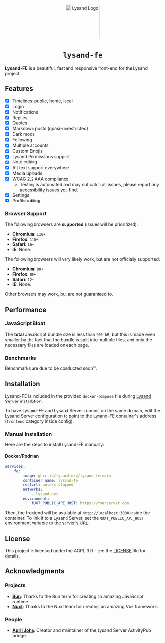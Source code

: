 <p align="center">
  <a href="https://lysand.org"><img src="https://cdn.lysand.org/logo-long-dark.webp" alt="Lysand Logo" height="110"></a>
</p>

<center><h1><code>lysand-fe</code></h1></center>

**Lysand-FE** is a beautiful, fast and responsive front-end for the Lysand project.

## Features

- [x] Timelines: public, home, local
- [x] Login
- [x] Notifications
- [x] Replies
- [x] Quotes
- [x] Markdown posts (quasi-unrestricted)
- [x] Dark mode
- [x] Following
- [x] Multiple accounts
- [x] Custom Emojis
- [x] Lysand Permissions support
- [x] Note editing
- [x] Alt text support everywhere
- [x] Media uploads
- [x] WCAG 2.2 AAA compliance
  - Testing is automated and may not catch all issues, please report any accessibility issues you find.
- [x] Settings
- [x] Profile editing

### Browser Support

The following browsers are **supported** (issues will be prioritized):
- **Chromium**: `110+`
- **Firefox**: `110+`
- **Safari**: `16+`
- **IE**: None.

The following browsers will very likely work, but are not officially supported:
- **Chromium**: `80+`
- **Firefox**: `80+`
- **Safari**: `12+`
- **IE**: None.

Other browsers may work, but are not guaranteed to.

## Performance

### JavaScript Bloat

The **total** JavaScript bundle size is less than `900 kB`, but this is made even smaller by the fact that the bundle is split into multiple files, and only the necessary files are loaded on each page.

### Benchmarks

Benchmarks are due to be conducted soon™.

## Installation

Lysand-FE is included in the provided `docker-compose` file during [Lysand Server installation](https://github.com/lysand-org/lysand/blob/main/docs/installation.md).

To have Lysand-FE and Lysand Server running on the same domain, edit the Lysand Server configuration to point to the Lysand-FE container's address (`frontend` category inside config).

### Manual Installation

Here are the steps to install Lysand-FE manually:

#### Docker/Podman

```yaml
services:
    fe:
        image: ghcr.io/lysand-org/lysand-fe:main
        container_name: lysand-fe
        restart: unless-stopped
        networks:
            - lysand-net
        environment:
            NUXT_PUBLIC_API_HOST: https://yourserver.com
```

Then, the frontend will be available at `http://localhost:3000` inside the container. To link it to a Lysand Server, set the `NUXT_PUBLIC_API_HOST` environment variable to the server's URL.

## License

This project is licensed under the AGPL 3.0 - see the [LICENSE](LICENSE) file for details.

## Acknowledgments

### Projects

- [**Bun**](https://bun.sh): Thanks to the Bun team for creating an amazing JavaScript runtime.
- [**Nuxt**](https://nuxt.com): Thanks to the Nuxt team for creating an amazing Vue framework.

### People

- [**April John**](https://github.com/cutestnekoaqua): Creator and maintainer of the Lysand Server ActivityPub bridge.
